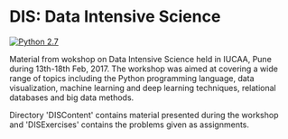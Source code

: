 # DIS: Data Intensive Science

[![Python 2.7](https://img.shields.io/badge/python-2.7-blue.svg)](https://www.python.org/downloads/release/python-271/)

Material from wokshop on Data Intensive Science held in IUCAA, Pune during 13th-18th Feb, 2017. The workshop was aimed at covering a wide range of topics including the Python programming language, data visualization, machine learning and deep learning techniques, relational databases and big data methods.  

Directory 'DISContent' contains material presented during the workshop and 'DISExercises' contains the problems given as assignments.
